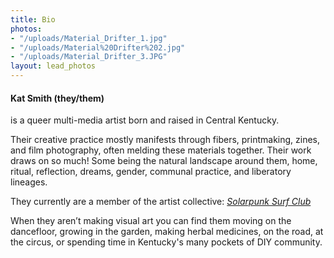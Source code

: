 ```yaml
---
title: Bio
photos:
- "/uploads/Material_Drifter_1.jpg"
- "/uploads/Material%20Drifter%202.jpg"
- "/uploads/Material_Drifter_3.JPG"
layout: lead_photos
---
```


#### Kat Smith (they/them)
is a queer multi-media artist born and raised in Central Kentucky.

Their creative practice mostly manifests through fibers, printmaking, zines, and film photography, often melding these materials together.
Their work draws on so much! Some being the natural landscape around them, home, ritual, reflection, dreams, gender, communal practice, and liberatory lineages.

They currently are a member of the artist collective: [*Solarpunk Surf Club*](https://www.solarpunksurf.club)

When they aren’t making visual art you can find them moving on the dancefloor, growing in the garden, making herbal medicines, on the road, at the circus, or spending time in Kentucky's many pockets of DIY community.

